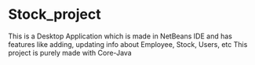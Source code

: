 # Stock_project

This is a Desktop Application which is made in NetBeans IDE and has features like adding, updating info about Employee, Stock, Users, etc
This project is purely made with Core-Java
